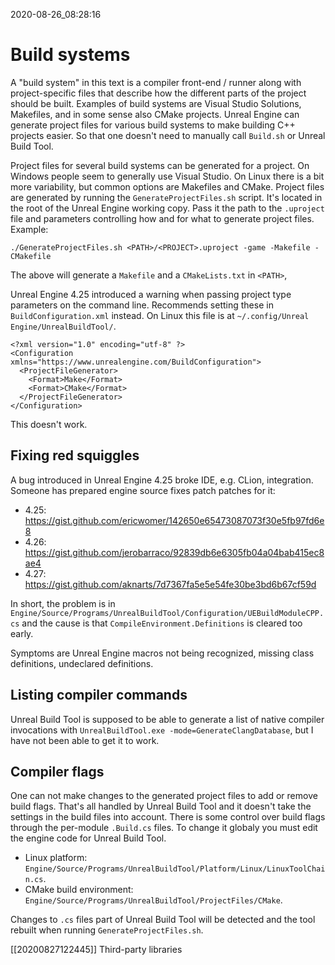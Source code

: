 2020-08-26_08:28:16

# Build systems

A "build system" in this text is a compiler front-end / runner along with project-specific files that describe how the different parts of the project should be built.
Examples of build systems are Visual Studio Solutions, Makefiles, and in some sense also CMake projects.
Unreal Engine can generate project files for various build systems to make building C++ projects easier.
So that one doesn't need to manually call `Build.sh` or Unreal Build Tool.

Project files for several build systems can be generated for a project.
On Windows people seem to generally use Visual Studio.
On Linux there is a bit more variability, but common options are Makefiles and CMake.
Project files are generated by running the `GenerateProjectFiles.sh` script.
It's located in the root of the Unreal Engine working copy.
Pass it the path to the `.uproject` file and parameters controlling how and for what to generate project files.
Example:
```
./GenerateProjectFiles.sh <PATH>/<PROJECT>.uproject -game -Makefile -CMakefile
```
The above will generate a `Makefile` and a `CMakeLists.txt` in `<PATH>`,

Unreal Engine 4.25 introduced a warning when passing project type parameters on the command line.
Recommends setting these in `BuildConfiguration.xml` instead.
On Linux this file is at `~/.config/Unreal Engine/UnrealBuildTool/`.
```
<?xml version="1.0" encoding="utf-8" ?>
<Configuration xmlns="https://www.unrealengine.com/BuildConfiguration">
  <ProjectFileGenerator>
    <Format>Make</Format>
    <Format>CMake</Format>
  </ProjectFileGenerator>
</Configuration>
```
This doesn't work.

## Fixing red squiggles

A bug introduced in Unreal Engine 4.25 broke IDE, e.g. CLion, integration. Someone has prepared engine source fixes patch patches for it:
- 4.25: https://gist.github.com/ericwomer/142650e65473087073f30e5fb97fd6e8
- 4.26: https://gist.github.com/jerobarraco/92839db6e6305fb04a04bab415ec8ae4
- 4.27: https://gist.github.com/aknarts/7d7367fa5e5e54fe30be3bd6b67cf59d


In short, the problem is in `Engine/Source/Programs/UnrealBuildTool/Configuration/UEBuildModuleCPP.cs` and the cause is that `CompileEnvironment.Definitions` is cleared too early.

Symptoms are Unreal Engine macros not being recognized, missing class definitions, undeclared definitions.

## Listing compiler commands

Unreal Build Tool is supposed to be able to generate a list of native compiler invocations with `UnrealBuildTool.exe -mode=GenerateClangDatabase`, but I have not been able to get it to work.


## Compiler flags

One can not make changes to the generated project files to add or remove build flags.
That's all handled by Unreal Build Tool and it doesn't take the settings in the build files into account.
There is some control over build flags through the per-module `.Build.cs` files.
To change it globaly you must edit the engine code for Unreal Build Tool.
- Linux platform: `Engine/Source/Programs/UnrealBuildTool/Platform/Linux/LinuxToolChain.cs`.
- CMake build environment: `Engine/Source/Programs/UnrealBuildTool/ProjectFiles/CMake`.

Changes to `.cs` files part of Unreal Build Tool will be detected and the tool rebuilt when running `GenerateProjectFiles.sh`.


[[20200827122445]] Third-party libraries